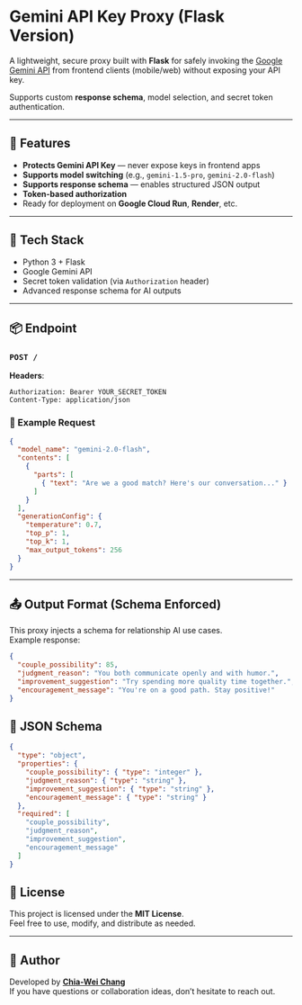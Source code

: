 # Gemini API Key Proxy (Flask Version)

A lightweight, secure proxy built with **Flask** for safely invoking the [Google Gemini API](https://ai.google.dev/) from frontend clients (mobile/web) without exposing your API key.

Supports custom **response schema**, model selection, and secret token authentication.

---

## 🚀 Features

- **Protects Gemini API Key** — never expose keys in frontend apps  
- **Supports model switching** (e.g., `gemini-1.5-pro`, `gemini-2.0-flash`)  
- **Supports response schema** — enables structured JSON output  
- **Token-based authorization**  
- Ready for deployment on **Google Cloud Run**, **Render**, etc.

---

## 🔧 Tech Stack

- Python 3 + Flask
- Google Gemini API 
- Secret token validation (via `Authorization` header)
- Advanced response schema for AI outputs

---
## 📦 Endpoint

### `POST /`  
**Headers**:
```http
Authorization: Bearer YOUR_SECRET_TOKEN
Content-Type: application/json
```

### 📝 Example Request

```json
{
  "model_name": "gemini-2.0-flash",
  "contents": [
    {
      "parts": [
        { "text": "Are we a good match? Here's our conversation..." }
      ]
    }
  ],
  "generationConfig": {
    "temperature": 0.7,
    "top_p": 1,
    "top_k": 1,
    "max_output_tokens": 256
  }
}
```

---

## 📤 Output Format (Schema Enforced)

This proxy injects a schema for relationship AI use cases.  
Example response:

```json
{
  "couple_possibility": 85,
  "judgment_reason": "You both communicate openly and with humor.",
  "improvement_suggestion": "Try spending more quality time together.",
  "encouragement_message": "You're on a good path. Stay positive!"
}
```

## 🎯 JSON Schema
```json
{
  "type": "object",
  "properties": {
    "couple_possibility": { "type": "integer" },
    "judgment_reason": { "type": "string" },
    "improvement_suggestion": { "type": "string" },
    "encouragement_message": { "type": "string" }
  },
  "required": [
    "couple_possibility",
    "judgment_reason",
    "improvement_suggestion",
    "encouragement_message"
  ]
}
```

## 📄 License

This project is licensed under the **MIT License**.  
Feel free to use, modify, and distribute as needed.

---

## 🙋 Author

Developed by **[Chia-Wei Chang](https://github.com/changch223)**  
If you have questions or collaboration ideas, don’t hesitate to reach out.
